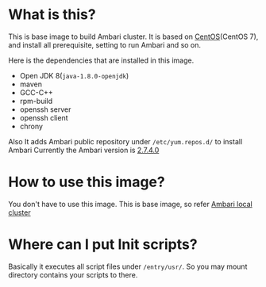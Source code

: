 # What is this?
This is base image to build Ambari cluster.
It is based on [CentOS](https://hub.docker.com/_/centos)(CentOS 7), and install all prerequisite, setting to run Ambari and so on.

Here is the dependencies that are installed in this image.
- Open JDK 8(`java-1.8.0-openjdk`)
- maven
- GCC-C++
- rpm-build
- openssh server
- openssh client
- chrony

Also It adds Ambari public repository under `/etc/yum.repos.d/` to install Ambari
Currently the Ambari version is [2.7.4.0](https://docs.cloudera.com/HDPDocuments/Ambari-2.7.4.0/bk_ambari-installation/content/ambari_repositories.html)

# How to use this image?
You don't have to use this image. This is base image, so refer [Ambari local cluster](https://github.com/dev-m00n/ambari-local-cluster)

# Where can I put Init scripts?
Basically it executes all script files under `/entry/usr/`. So you may mount directory contains your scripts to there.